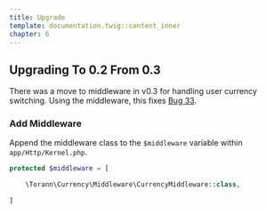 ```yaml
---
title: Upgrade
template: documentation.twig::content_inner
chapter: 6
---
```

## Upgrading To 0.2 From 0.3

There was a move to middleware in v0.3 for handling user currency switching. Using the middleware, this fixes [Bug 33](https://github.com/Torann/laravel-currency/issues/33).

### Add Middleware

Append the middleware class to the `$middleware` variable within `app/Http/Kernel.php`.

```php
protected $middleware = [

    \Torann\Currency\Middleware\CurrencyMiddleware::class,

]
```